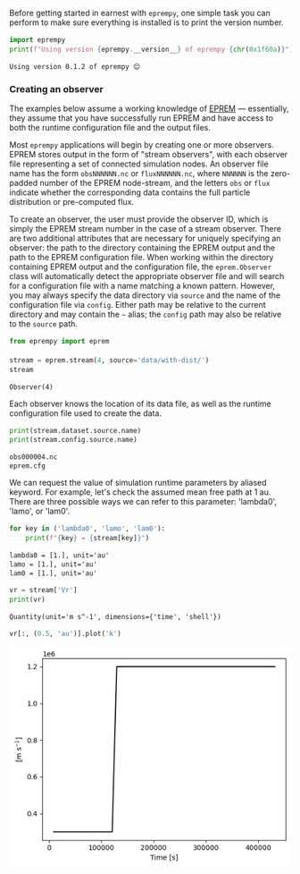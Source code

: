 Before getting started in earnest with `eprempy`, one simple task you can perform to make sure everything is installed is to print the version number.


```python
import eprempy
print(f"Using version {eprempy.__version__} of eprempy {chr(0x1f60a)}")
```

    Using version 0.1.2 of eprempy 😊


### Creating an observer

The examples below assume a working knowledge of [EPREM](https://github.com/myoung-space-science/eprem) &mdash; essentially, they assume that you have successfully run EPREM and have access to both the runtime configuration file and the output files.

Most `eprempy` applications will begin by creating one or more observers. EPREM stores output in the form of "stream observers", with each observer file representing a set of connected simulation nodes. An observer file name has the form `obsNNNNNN.nc` or `fluxNNNNNN.nc`, where `NNNNNN` is the zero-padded number of the EPREM node-stream, and the letters `obs` or `flux` indicate whether the corresponding data contains the full particle distribution or pre-computed flux.

To create an observer, the user must provide the observer ID, which is simply the EPREM stream number in the case of a stream observer. There are two additional attributes that are necessary for uniquely specifying an observer: the path to the directory containing the EPREM output and the path to the EPREM configuration file. When working within the directory containing EPREM output and the configuration file, the `eprem.Observer` class will automatically detect the appropriate observer file and will search for a configuration file with a name matching a known pattern. However, you may always specify the data directory via `source` and the name of the configuration file via `config`. Either path may be relative to the current directory and may contain the `~` alias; the `config` path may also be relative to the `source` path.


```python
from eprempy import eprem

stream = eprem.stream(4, source='data/with-dist/')
stream
```




    Observer(4)



Each observer knows the location of its data file, as well as the runtime configuration file used to create the data.


```python
print(stream.dataset.source.name)
print(stream.config.source.name)
```

    obs000004.nc
    eprem.cfg


We can request the value of simulation runtime parameters by aliased keyword. For example, let's check the assumed mean free path at 1 au. There are three possible ways we can refer to this parameter: 'lambda0', 'lamo', or 'lam0'.


```python
for key in ('lambda0', 'lamo', 'lam0'):
    print(f"{key} = {stream[key]}")
```

    lambda0 = [1.], unit='au'
    lamo = [1.], unit='au'
    lam0 = [1.], unit='au'



```python
vr = stream['Vr']
print(vr)
```

    Quantity(unit='m s^-1', dimensions={'time', 'shell'})



```python
vr[:, (0.5, 'au')].plot('k')
```


    
![png](readme-usage_files/readme-usage_10_0.png)
    

